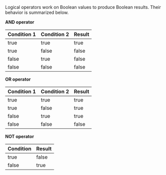 Logical operators work on Boolean values to produce Boolean results. Their
behavior is summarized below.

**AND operator**

| Condition 1 | Condition 2 | Result |
| ---         | ---         | ---    |
| true        | true        | true   |
| true        | false       | false  |
| false       | true        | false  |
| false       | false       | false  |

**OR operator**

| Condition 1 | Condition 2 | Result |
| ---         | ---         | ---    |
| true        | true        | true   |
| true        | false       | true   |
| false       | true        | true   |
| false       | false       | false  |

**NOT operator**

| Condition | Result      |
| ---       | ---         |
| true      | false       |
| false     | true        |
